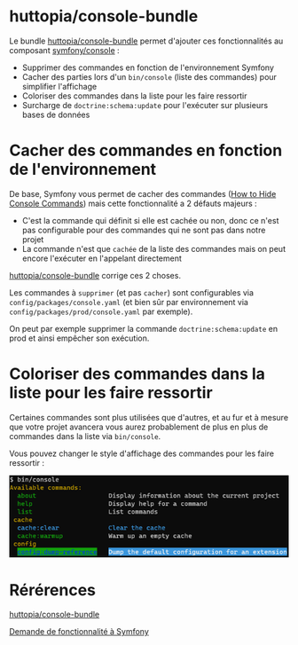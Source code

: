 # huttopia/console-bundle

Le bundle [huttopia/console-bundle](https://github.com/Huttopia/console-bundle) permet d'ajouter ces fonctionnalités
au composant [symfony/console](https://symfony.com/doc/current/components/console.html) :
 * Supprimer des commandes en fonction de l'environnement Symfony
 * Cacher des parties lors d'un `bin/console` (liste des commandes) pour simplifier l'affichage
 * Coloriser des commandes dans la liste pour les faire ressortir
 * Surcharge de `doctrine:schema:update` pour l'exécuter sur plusieurs bases de données

# Cacher des commandes en fonction de l'environnement

De base, Symfony vous permet de cacher des commandes ([How to Hide Console Commands](https://symfony.com/doc/current/console/hide_commands.html)) 
mais cette fonctionnalité a 2 défauts majeurs :
 * C'est la commande qui définit si elle est cachée ou non, donc ce n'est pas configurable pour des commandes qui ne sont pas dans notre projet
 * La commande n'est que `cachée` de la liste des commandes mais on peut encore l'exécuter en l'appelant directement

[huttopia/console-bundle](https://github.com/Huttopia/console-bundle) corrige ces 2 choses.

Les commandes à `supprimer` (et pas `cacher`) 
sont configurables via `config/packages/console.yaml` (et bien sûr par environnement via `config/packages/prod/console.yaml` par exemple).

On peut par exemple supprimer la commande `doctrine:schema:update` en prod et ainsi empêcher son exécution.

# Coloriser des commandes dans la liste pour les faire ressortir

Certaines commandes sont plus utilisées que d'autres, et au fur et à mesure que votre projet avancera 
vous aurez probablement de plus en plus de commandes dans la liste via `bin/console`.

Vous pouvez changer le style d'affichage des commandes pour les faire ressortir :

![Colors](images/huttopia-console-bundle-colors.png)

# Rérérences

[huttopia/console-bundle](https://github.com/Huttopia/console-bundle)

[Demande de fonctionnalité à Symfony](https://github.com/symfony/symfony/issues/22645)
